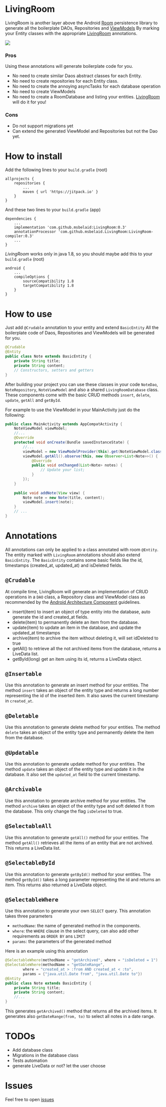 # LivingRoom
LivingRoom is another layer above the Android [Room](https://developer.android.com/topic/libraries/architecture/room)
persistence library to generate all the boilerplate DAOs, Repositories and [ViewModels](https://developer.android.com/topic/libraries/architecture/viewmodel)
By marking your Entity classes with the appropriate [LivingRoom](https://github.com/msbelaid/LivingRoom) annotations.

[![](https://jitpack.io/v/msbelaid/LivingRoom.svg)](https://jitpack.io/#msbelaid/LivingRoom)

### Pros
Using these annotations will generate boilerplate code for you.
* No need to create similar Daos abstract classes for each Entity.
* No need to create repositories for each Entity class. 
* No need to create the annoying asyncTasks for each database operation
* No need to create ViewModels
* No need to create a RoomDatabase and listing your entities.
[LivingRoom](https://github.com/msbelaid/LivingRoom) will do it for you!

### Cons
* Do not support migrations yet
* Can extend the generated ViewModel and Repositories but not the Dao yet.

# How to install
Add the following lines to your `build.gradle` (root)

```
allprojects {
    repositories {
        ...
        maven { url 'https://jitpack.io' }
    }
}
```
And these two lines to your `build.gradle` (app)
```
dependencies {
    ...
    implementation 'com.github.msbelaid:LivingRoom:0.3'
    annotationProcessor 'com.github.msbelaid.LivingRoom:LivingRoom-compiler:0.3'
    ...
}
```
*LivingRoom* works only in java 1.8, so you should maybe add this to your `build.gradle` (root)
```
android {
    ...
    compileOptions {
        sourceCompatibility 1.8
        targetCompatibility 1.8
    }
}
```
# How to use
Just add `@Crudable` annotation to your entity and extend `BasicEntity`
All the boilerplate code of Daos, Repositories and ViewModels will be generated for you.

```java
@Crudable
@Entity
public class Note extends BasicEntity {
    private String title;
    private String content;
    // Constructors, setters and getters
}
```

After building your project you can use these classes in your code
`NoteDao`, `NoteRepository`, `NoteViewModel` and also a shared `LivingRoomDatabase` class.
These components come with the basic CRUD methods `insert`, `delete`, `update`, `getAll` and `getById`.

For example to use the ViewModel in your MainActivity just do the following:

```java
public class MainActivity extends AppCompatActivity {
    NoteViewModel viewModel;
    //...
    @Override
    protected void onCreate(Bundle savedInstanceState) {
        //...
        viewModel = new ViewModelProvider(this).get(NoteViewModel.class);
        viewModel.getAll().observe(this, new Observer<List<Note>>() {
            @Override
            public void onChanged(List<Note> notes) {
                // Update your list;
            }
        });
    }
    
    public void addNote(View view) {
        Note note = new Note(title, content);
        viewModel.insert(note);
    }
    // ...
}
```
# Annotations
All annotations can only be applied to a class annotated with room `@Entity`.
The entity marked with `LivingRoom` annotations should also extend `BasicEntity`.
The `BasicEntity` contains some basic fields like the id, timestamps (created_at, updated_at) and isDeleted fields.

## `@Crudable`
At compile time, LivingRoom will generate an implementation of CRUD operations in a `DAO` class,
a Repository class and ViewModel class as recommended by the [Android Architecture Component](https://developer.android.com/topic/libraries/architecture)
guidelines.
* insert(item) to insert an object of type entity into the database, auto generate the id and created_at fields.
* delete(item) to permanently delete an item from the database.
* update(item) to update an item in the database, and update the updated_at timestamps
* archive(item) to archive the item without deleting it, will set idDeleted to true
* getAll() to retrieve all the not archived items from the database, returns a LiveData list.
* getById(long) get an item using its id, returns a LiveData object.

## `@Insertable`
Use this annotation to generate an insert method for your entities.
The method `insert` takes an object of the entity type and returns a long number representing the id of the inserted item.
It also saves the current timestamp in `created_at`.

## `@Deletable` 
Use this annotation to generate delete method for your entities.
The method `delete` takes an object of the entity type and permanently delete the item from the database.

## `@Updatable`
Use this annotation to generate update method for your entities.
The method `update` takes an object of the entity type and update it in the database.
It also set the `updated_at` field to the current timestamp.

## `@Archivable` 
Use this annotation to generate archive method for your entities.
The method `archive` takes an object of the entity type and soft deleted it from the database.
This only change the flag `isDeleted` to true.

## `@SelectableAll` 
Use this annotation to generate `getAll()` method for your entities.
The method `getAll()` retrieves all the items of an entity that are not archived.
This returns a LiveData list.

## `@SelectableById`
Use this annotation to generate `getById()` method for your entities.
The method `getById()` takes a long parameter representing the id and returns an item.
This returns also returned a LiveData object.

## `@SelectableWhere` 
Use this annotation to generate your own `SELECT` query.
This annotation takes three parameters
* `methodName`: the name of generated method in the components.
* `where`: the `WHERE` clause in the select query, can also add other requirements as `ORDER BY` ans `LIMIT`
* `params`: the parameters of the generated method

Here is an example using this annotation
```java
@SelectableWhere(methodName = "getArchived", where = "isDeleted = 1")
@SelectableWhere(methodName = "getDateRange",
        where = "created_at > :from AND created_at < :to", 
        params = {"java.util.Date from", "java.util.Date to"})
@Entity
public class Note extends BasicEntity {
    private String title;
    private String content;
    //...
}
```
This generates `getArchived()` method that returns all the archived items.
It generates also `getDateRange(from, to)` to select all notes in a date range.
 
# TODOs
* Add database class
* Migrations in the database class
* Tests automation
* generate LiveData or not? let the user choose

# Issues
Feel free to open [issues](https://github.com/msbelaid/LivingRoom/issues/new) 